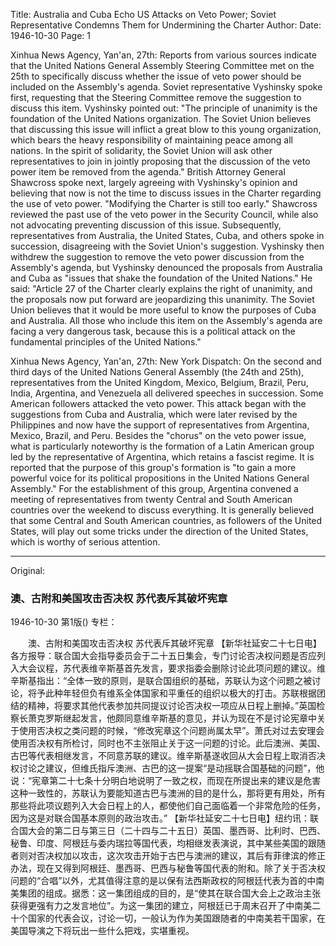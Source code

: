 Title: Australia and Cuba Echo US Attacks on Veto Power; Soviet Representative Condemns Them for Undermining the Charter
Author:
Date: 1946-10-30
Page: 1

Xinhua News Agency, Yan'an, 27th: Reports from various sources indicate that the United Nations General Assembly Steering Committee met on the 25th to specifically discuss whether the issue of veto power should be included on the Assembly's agenda. Soviet representative Vyshinsky spoke first, requesting that the Steering Committee remove the suggestion to discuss this item. Vyshinsky pointed out: "The principle of unanimity is the foundation of the United Nations organization. The Soviet Union believes that discussing this issue will inflict a great blow to this young organization, which bears the heavy responsibility of maintaining peace among all nations. In the spirit of solidarity, the Soviet Union will ask other representatives to join in jointly proposing that the discussion of the veto power item be removed from the agenda." British Attorney General Shawcross spoke next, largely agreeing with Vyshinsky's opinion and believing that now is not the time to discuss issues in the Charter regarding the use of veto power. "Modifying the Charter is still too early." Shawcross reviewed the past use of the veto power in the Security Council, while also not advocating preventing discussion of this issue. Subsequently, representatives from Australia, the United States, Cuba, and others spoke in succession, disagreeing with the Soviet Union's suggestion. Vyshinsky then withdrew the suggestion to remove the veto power discussion from the Assembly's agenda, but Vyshinsky denounced the proposals from Australia and Cuba as "issues that shake the foundation of the United Nations." He said: "Article 27 of the Charter clearly explains the right of unanimity, and the proposals now put forward are jeopardizing this unanimity. The Soviet Union believes that it would be more useful to know the purposes of Cuba and Australia. All those who include this item on the Assembly's agenda are facing a very dangerous task, because this is a political attack on the fundamental principles of the United Nations."

Xinhua News Agency, Yan'an, 27th: New York Dispatch: On the second and third days of the United Nations General Assembly (the 24th and 25th), representatives from the United Kingdom, Mexico, Belgium, Brazil, Peru, India, Argentina, and Venezuela all delivered speeches in succession. Some American followers attacked the veto power. This attack began with the suggestions from Cuba and Australia, which were later revised by the Philippines and now have the support of representatives from Argentina, Mexico, Brazil, and Peru. Besides the "chorus" on the veto power issue, what is particularly noteworthy is the formation of a Latin American group led by the representative of Argentina, which retains a fascist regime. It is reported that the purpose of this group's formation is "to gain a more powerful voice for its political propositions in the United Nations General Assembly." For the establishment of this group, Argentina convened a meeting of representatives from twenty Central and South American countries over the weekend to discuss everything. It is generally believed that some Central and South American countries, as followers of the United States, will play out some tricks under the direction of the United States, which is worthy of serious attention.



<hr /> 

Original: 


### 澳、古附和美国攻击否决权  苏代表斥其破坏宪章

1946-10-30
第1版()
专栏：

　　澳、古附和美国攻击否决权
    苏代表斥其破坏宪章
    【新华社延安二十七日电】各方报导：联合国大会指导委员会于二十五日集会，专门讨论否决权问题是否应列入大会议程，苏代表维辛斯基首先发言，要求指委会删除讨论此项问题的建议。维辛斯基指出：“全体一致的原则，是联合国组织的基础，苏联认为这个问题之被讨论，将予此种年轻但负有维系全体国家和平重任的组织以极大的打击。苏联根据团结的精神，将要求其他代表参加共同提议讨论否决权一项应从日程上删掉。”英国检察长萧克罗斯继起发言，他颇同意维辛斯基的意见，并认为现在不是讨论宪章中关于使用否决权之类问题的时候，“修改宪章这个问题尚属太早”。萧氏对过去安理会使用否决权有所检讨，同时也不主张阻止关于这一问题的讨论。此后澳洲、美国、古巴等代表相继发言，不同意苏联的建议。维辛斯基遂收回从大会日程上取消否决权讨论之建议，但维氏指斥澳洲、古巴的这一提案“是动摇联合国基础的问题”，他说：“宪章第二十七条十分明白地说明了一致之权，而现在所提出来的建议是危害这种一致性的，苏联认为要能知道古巴与澳洲的目的是什么，那将更有用处，所有那些将此项议题列入大会日程上的人，都使他们自己面临着一个非常危险的任务，因为这是对联合国基本原则的政治攻击。”
    【新华社延安二十七日电】纽约讯：联合国大会的第二日与第三日（二十四与二十五日）英国、墨西哥、比利时、巴西、秘鲁、印度、阿根廷与委内瑞拉等国代表，均相继发表演说，其中某些美国的跟随者则对否决权加以攻击，这次攻击开始于古巴与澳洲的建议，其后有菲律滨的修正办法，现在又得到阿根廷、墨西哥、巴西与秘鲁等国代表的附和。除了关于否决权问题的“合唱”以外，尤其值得注意的是以保有法西斯政权的阿根廷代表为首的中南美集团的组成。据悉：这一集团组成的目的，是“使其在联合国大会上之政治主张获得更强有力之发言地位”。为这一集团的建立，阿根廷已于周末召开了中南美二十个国家的代表会议，讨论一切，一般认为作为美国跟随者的中南美若干国家，在美国导演之下将玩出一些什么把戏，实堪重视。
